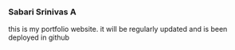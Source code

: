 ### Sabari Srinivas A
this is my portfolio website. it will be regularly updated and is been deployed in github